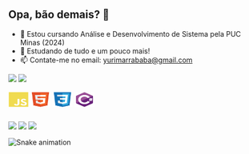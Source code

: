 ## Opa, bão demais? 👋

- 🔭 Estou cursando Análise e Desenvolvimento de Sistema pela PUC Minas (2024)
- 🌱 Estudando de tudo e um pouco mais! 
- 📫 Contate-me no email: yurimarrababa@gmail.com
  
<div>
  <img height="180em" src="https://github-readme-stats.vercel.app/api?username=Gabrielmarra04&show_icons=true&theme=radical">
  <img height="180em" src="https://github-readme-stats.vercel.app/api/top-langs/?username=Gabrielmarra04&hide_progress=true&theme=radical">
</div>

<div style="display: inline_block"><br>
  <img align="center" alt="Rafa-Js" height="30" width="40" src="https://raw.githubusercontent.com/devicons/devicon/master/icons/javascript/javascript-plain.svg">
  <img align="center" alt="Rafa-HTML" height="30" width="40" src="https://raw.githubusercontent.com/devicons/devicon/master/icons/html5/html5-original.svg">
  <img align="center" alt="Rafa-CSS" height="30" width="40" src="https://raw.githubusercontent.com/devicons/devicon/master/icons/css3/css3-original.svg">
  <img align="center" alt="Rafa-Csharp" height="30" width="40" src="https://raw.githubusercontent.com/devicons/devicon/master/icons/csharp/csharp-original.svg">
</div>
  
  ##
 
<div> 
  <a href="https://instagram.com/gabriel._marra" target="_blank"><img src="https://img.shields.io/badge/-Instagram-%23E4405F?style=for-the-badge&logo=instagram&logoColor=white" target="_blank"></a>
  <a href = "mailto:yurimarrababa@gmail.com"><img src="https://img.shields.io/badge/-Gmail-%23333?style=for-the-badge&logo=gmail&logoColor=white" target="_blank"></a>
  <a href="https://www.linkedin.com/in/gabriel-marra-126420276/" target="_blank"><img src="https://img.shields.io/badge/-LinkedIn-%230077B5?style=for-the-badge&logo=linkedin&logoColor=white" target="_blank"></a> 
  
</div>

 ![Snake animation](https://github.com/Gabrielmarra04/Gabrielmarra04/blod/output/github-contribution-grid-snake.svg)
